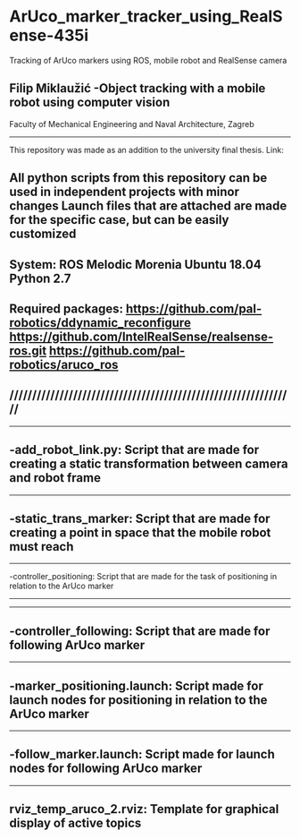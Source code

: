 # ArUco_marker_tracker_using_RealSense-435i
Tracking of ArUco markers using ROS, mobile robot and RealSense camera

Filip Miklaužić
-Object tracking with a mobile robot using computer vision
---------------------------------------------------------------
Faculty of Mechanical Engineering and Naval Architecture, Zagreb



---------------------------------------------------------------
This repository was made as an addition to the university final thesis.
Link:

All python scripts from this repository can be used in independent projects with minor changes
Launch files that are attached are made for the specific case, but can be easily customized
---------------------------------------------------------------
System:
ROS Melodic Morenia
Ubuntu 18.04
Python 2.7
---------------------------------------------------------------
Required packages:
https://github.com/pal-robotics/ddynamic_reconfigure
https://github.com/IntelRealSense/realsense-ros.git
https://github.com/pal-robotics/aruco_ros
---------------------------------------------------------------
///////////////////////////////////////////////////////////////
---------------------------------------------------------------

---------------------------------------------------------------
-add_robot_link.py:
Script that are made for creating a static transformation between camera and robot frame
---------------------------------------------------------------

---------------------------------------------------------------
-static_trans_marker:
Script that are made for creating a point in space that the mobile robot must reach
---------------------------------------------------------------

---------------------------------------------------------------
-controller_positioning:
Script that are made for the task of positioning in relation to the ArUco marker

---------------------------------------------------------------

---------------------------------------------------------------
-controller_following:
Script that are made for following ArUco marker
---------------------------------------------------------------

---------------------------------------------------------------
-marker_positioning.launch:
Script made for launch nodes for positioning in relation to the ArUco marker
---------------------------------------------------------------

---------------------------------------------------------------
-follow_marker.launch:
Script made for launch nodes for following ArUco marker
---------------------------------------------------------------

---------------------------------------------------------------
rviz_temp_aruco_2.rviz:
Template for graphical display of active topics
---------------------------------------------------------------

